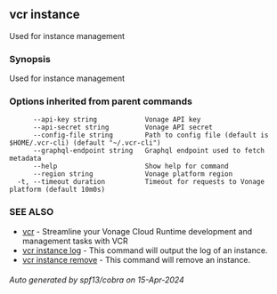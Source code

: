 ## vcr instance

Used for instance management

### Synopsis

Used for instance management

### Options inherited from parent commands

```
      --api-key string            Vonage API key
      --api-secret string         Vonage API secret
      --config-file string        Path to config file (default is $HOME/.vcr-cli) (default "~/.vcr-cli")
      --graphql-endpoint string   Graphql endpoint used to fetch metadata
      --help                      Show help for command
      --region string             Vonage platform region
  -t, --timeout duration          Timeout for requests to Vonage platform (default 10m0s)
```

### SEE ALSO

* [vcr](vcr.md)	 - Streamline your Vonage Cloud Runtime development and management tasks with VCR
* [vcr instance log](vcr_instance_log.md)	 - This command will output the log of an instance.
* [vcr instance remove](vcr_instance_remove.md)	 - This command will remove an instance.

###### Auto generated by spf13/cobra on 15-Apr-2024

